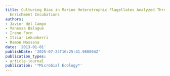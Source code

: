 ```yaml
---
title: Culturing Bias in Marine Heterotrophic Flagellates Analyzed Through Seawater
  Enrichment Incubations
authors:
- Javier del Campo
- Vanessa Balagué
- Irene Forn
- Itziar Lekunberri
- Ramon Massana
date: '2013-01-01'
publishDate: '2025-07-24T16:25:41.980894Z'
publication_types:
- article-journal
publication: '*Microbial Ecology*'
---
```

